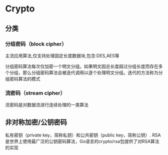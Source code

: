 # Crypto

## 分类

### 分组密码（block cipher）

主流应用算法,仅支持处理固定长度数据块,包含:DES,AES等

分组密码算法每次仅加密一个明文分组。如果明文因总长度超过分组长度而存在多个分组，那么分组密码算法会被迭代调用以逐个处理明文分组。迭代的方法称为分组密码算法的模式

### 流密码（stream cipher）

流密码是对数据流进行连续处理的一类算法

## 非对称加密/公钥密码

私有密钥（private key，简称私钥）和公共密钥（public key，简称公钥）.
RSA是世界上使用最广泛的公钥密码算法，Go语言的crypto/rsa包提供了对RSA算法的实现
